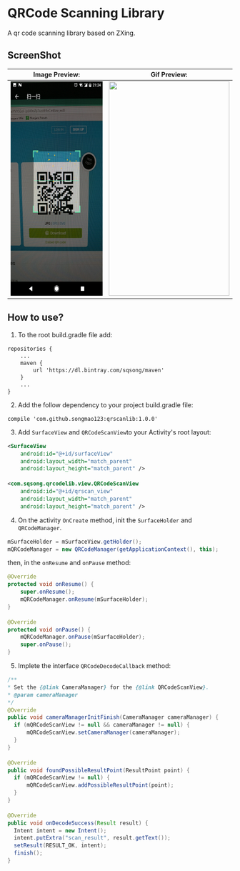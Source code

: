 # QRCode Scanning Library
A qr code scanning library based on ZXing.

## ScreenShot
| Image Preview:                                                    | Gif Preview:                                                      |
| ----------------------------------------------------------------- |:-----------------------------------------------------------------:|
| <img src="screenshot/preview.png" width="270" height="480" />     | <img src="screenshot/preview_gif.gif" width="270" height="480" /> |

## How to use?
1. To the root build.gradle file add:
```
repositories {
    ...
    maven {
        url 'https://dl.bintray.com/sqsong/maven'
    }
    ...
}
```

2. Add the follow dependency to your project build.gradle file:
```
compile 'com.github.songmao123:qrscanlib:1.0.0'
```

3. Add `SurfaceView` and `QRCodeScanView`to your Activity's root layout:
```xml
<SurfaceView
    android:id="@+id/surfaceView"
    android:layout_width="match_parent"
    android:layout_height="match_parent" />

<com.sqsong.qrcodelib.view.QRCodeScanView
    android:id="@+id/qrscan_view"
    android:layout_width="match_parent"
    android:layout_height="match_parent" />
```

4. On the activity `OnCreate` method, init the `SurfaceHolder` and `QRCodeManager`.
```java
mSurfaceHolder = mSurfaceView.getHolder();
mQRCodeManager = new QRCodeManager(getApplicationContext(), this);
```

then, in the `onResume` and `onPause` method:

```java
@Override
protected void onResume() {
    super.onResume();
    mQRCodeManager.onResume(mSurfaceHolder);
}

@Override
protected void onPause() {
    mQRCodeManager.onPause(mSurfaceHolder);
    super.onPause();
}
```

5. Implete the interface `QRCodeDecodeCallback` method:
```java
/**
* Set the {@link CameraManager} for the {@link QRCodeScanView}.
* @param cameraManager
*/
@Override
public void cameraManagerInitFinish(CameraManager cameraManager) {
  if (mQRCodeScanView != null && cameraManager != null) {
      mQRCodeScanView.setCameraManager(cameraManager);
  }
}

@Override
public void foundPossibleResultPoint(ResultPoint point) {
  if (mQRCodeScanView != null) {
      mQRCodeScanView.addPossibleResultPoint(point);
  }
}

@Override
public void onDecodeSuccess(Result result) {
  Intent intent = new Intent();
  intent.putExtra("scan_result", result.getText());
  setResult(RESULT_OK, intent);
  finish();
}
```
